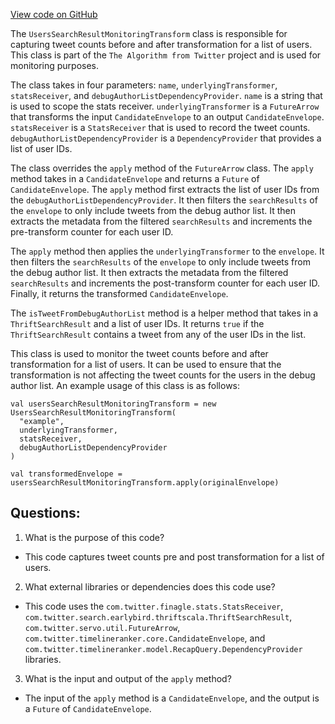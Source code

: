 [View code on GitHub](https://github.com/misbahsy/the-algorithm/timelineranker/server/src/main/scala/com/twitter/timelineranker/monitoring/UsersSearchResultMonitoringTransform.scala)

The `UsersSearchResultMonitoringTransform` class is responsible for capturing tweet counts before and after transformation for a list of users. This class is part of the `The Algorithm from Twitter` project and is used for monitoring purposes.

The class takes in four parameters: `name`, `underlyingTransformer`, `statsReceiver`, and `debugAuthorListDependencyProvider`. `name` is a string that is used to scope the stats receiver. `underlyingTransformer` is a `FutureArrow` that transforms the input `CandidateEnvelope` to an output `CandidateEnvelope`. `statsReceiver` is a `StatsReceiver` that is used to record the tweet counts. `debugAuthorListDependencyProvider` is a `DependencyProvider` that provides a list of user IDs.

The class overrides the `apply` method of the `FutureArrow` class. The `apply` method takes in a `CandidateEnvelope` and returns a `Future` of `CandidateEnvelope`. The `apply` method first extracts the list of user IDs from the `debugAuthorListDependencyProvider`. It then filters the `searchResults` of the `envelope` to only include tweets from the debug author list. It then extracts the metadata from the filtered `searchResults` and increments the pre-transform counter for each user ID.

The `apply` method then applies the `underlyingTransformer` to the `envelope`. It then filters the `searchResults` of the `envelope` to only include tweets from the debug author list. It then extracts the metadata from the filtered `searchResults` and increments the post-transform counter for each user ID. Finally, it returns the transformed `CandidateEnvelope`.

The `isTweetFromDebugAuthorList` method is a helper method that takes in a `ThriftSearchResult` and a list of user IDs. It returns `true` if the `ThriftSearchResult` contains a tweet from any of the user IDs in the list.

This class is used to monitor the tweet counts before and after transformation for a list of users. It can be used to ensure that the transformation is not affecting the tweet counts for the users in the debug author list. An example usage of this class is as follows:

```
val usersSearchResultMonitoringTransform = new UsersSearchResultMonitoringTransform(
  "example",
  underlyingTransformer,
  statsReceiver,
  debugAuthorListDependencyProvider
)

val transformedEnvelope = usersSearchResultMonitoringTransform.apply(originalEnvelope)
```
## Questions: 
 1. What is the purpose of this code?
- This code captures tweet counts pre and post transformation for a list of users.

2. What external libraries or dependencies does this code use?
- This code uses the `com.twitter.finagle.stats.StatsReceiver`, `com.twitter.search.earlybird.thriftscala.ThriftSearchResult`, `com.twitter.servo.util.FutureArrow`, `com.twitter.timelineranker.core.CandidateEnvelope`, and `com.twitter.timelineranker.model.RecapQuery.DependencyProvider` libraries.

3. What is the input and output of the `apply` method?
- The input of the `apply` method is a `CandidateEnvelope`, and the output is a `Future` of `CandidateEnvelope`.